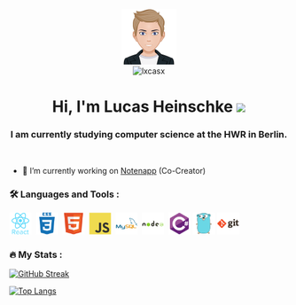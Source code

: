 <div id="header" align="center">
  <img src="./assets/avatar.png" width="100"/>
</div>

<div id="badges" align="center">
    <img src="https://komarev.com/ghpvc/?username=lxcasx&label=Profile%20views&color=0e75b6&style=flat" alt="lxcasx" />
</div>

<div align="center">
    <h1>
        Hi, I'm Lucas Heinschke 
        <img src="https://media.giphy.com/media/hvRJCLFzcasrR4ia7z/giphy.gif" width="30px"/>
    </h1>
</div>

<h3 align="center">I am currently studying computer science at the HWR in Berlin.</h3>

<br/>


- 🔭 I’m currently working on [Notenapp](https://www.notenapp.com) (Co-Creator)


### :hammer_and_wrench: Languages and Tools :

<div>
    <img src="https://github.com/devicons/devicon/blob/master/icons/react/react-original-wordmark.svg" title="React" alt="React" width="40" height="40"/>&nbsp;
    <img src="https://github.com/devicons/devicon/blob/master/icons/css3/css3-plain-wordmark.svg"  title="CSS3" alt="CSS" width="40" height="40"/>&nbsp;
    <img src="https://github.com/devicons/devicon/blob/master/icons/html5/html5-original.svg" title="HTML5" alt="HTML" width="40" height="40"/>&nbsp;
    <img src="https://github.com/devicons/devicon/blob/master/icons/javascript/javascript-original.svg" title="JavaScript" alt="JavaScript" width="40" height="40"/>&nbsp;
    <img src="https://github.com/devicons/devicon/blob/master/icons/mysql/mysql-original-wordmark.svg" title="MySQL"  alt="MySQL" width="40" height="40"/>&nbsp;
    <img src="https://github.com/devicons/devicon/blob/master/icons/nodejs/nodejs-original-wordmark.svg" title="NodeJS" alt="NodeJS" width="40" height="40"/>&nbsp;
    <img src="https://github.com/devicons/devicon/blob/master/icons/csharp/csharp-original.svg" title="CSharp" **alt="CSharp" width="40" height="40"/>
    <img src="https://github.com/devicons/devicon/blob/master/icons/go/go-original.svg" title="Go" **alt="Go" width="40" height="40"/>
    <img src="https://github.com/devicons/devicon/blob/master/icons/git/git-original-wordmark.svg" title="Git" **alt="Git" width="40" height="40"/>
</div>


### :fire: My Stats :

[![GitHub Streak](http://github-readme-streak-stats.herokuapp.com?user=Lxcasx&theme=dark&border_radius=8)](https://git.io/streak-stats)

[![Top Langs](https://github-readme-stats.vercel.app/api/top-langs/?username=Lxcasx&layout=compact&theme=vision-friendly-dark)](https://github.com/anuraghazra/github-readme-stats)
